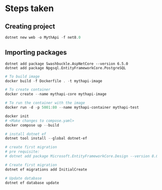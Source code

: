 # Steps taken


## Creating project 

```powershell
dotnet new web -o MythApi -f net8.0
```

## Importing packages 

```
dotnet add package Swashbuckle.AspNetCore --version 6.5.0
dotnet add package Npgsql.EntityFrameworkCore.PostgreSQL
```

```powershell
# To build image
docker build -f Dockerfile . -t mythapi-image

# To create container
docker create --name mythapi-core mythapi-image

# To run the container with the image
docker run -d -p 5001:80 --name mythapi-container mythapi-test
```

```powershell
docker init
# <Make changes to compose.yaml>
docker compose up --build
```

```powershell
# install dotnet ef
dotnet tool install --global dotnet-ef

# create first migration
# pre requisite:
# dotnet add package Microsoft.EntityFrameworkCore.Design --version 8.0

# Create first migration
dotnet ef migrations add InitialCreate

# Update database
dotnet ef database update
```